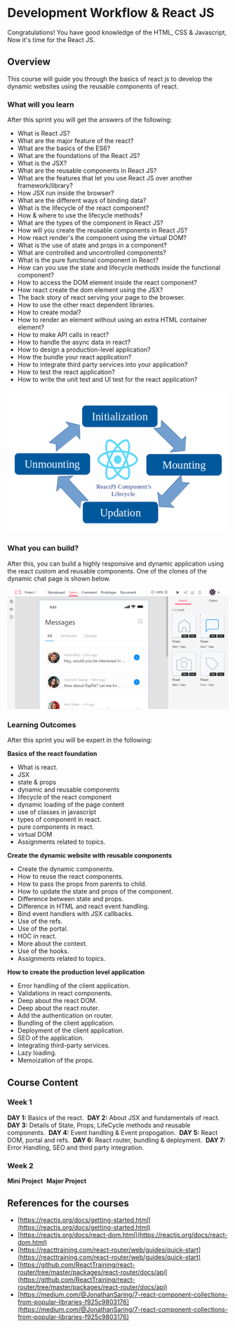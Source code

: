 # Development Workflow & React JS
Congratulations! You have good knowledge of the HTML, CSS & Javascript, Now it's time for the React JS.

## Overview
This course will guide you through the basics of react js to develop the dynamic websites using the reusable components of react.

### What will you learn

After this sprint you will get the answers of the following:
- What is React JS?
- What are the major feature of the react?
- What are the basics of the ES6?
- What are the foundations of the React JS?
- What is the JSX?
- What are the reusable components in React JS?
- What are the features that let you use React JS over another framework/library?
- How JSX run inside the browser?
- What are the different ways of binding data?
- What is the lifecycle of the react component?
- How & where to use the lifecycle methods?
- What are the types of the component in React JS?
- How will you create the reusable components in React JS?
- How react render's the component using the virtual DOM?
- What is the use of state and props in a component?
- What are controlled and uncontrolled components?
- What is the pure functional component in React?
- How can you use the state and lifecycle methods inside the functional component?
- How to access the DOM element inside the react component?
- How react create the dom element using the JSX?
- The back story of react serving your page to the browser.
- How to use the other react dependent libraries.
- How to create modal?
- How to render an element without using an extra HTML container element?
- How to make API calls in react?
- How to handle the async data in react?
- How to design a production-level application?
- How the bundle your react application?
- How to integrate third party services into your application?
- How to test the react application?
- How to write the unit test and UI test for the react application?

![React Lifecycle](assets/react_component_basic_lifecycle.png)

### What you can build?
After this, you can build a highly responsive and dynamic application using the react custom and reusable components. One of the clones of the dynamic chat page is shown below.

![Dynamic page clone](assets/dynamic_website.png)

### Learning Outcomes
After this sprint you will be expert in the following:

**Basics of the react foundation**
- What is react.
- JSX
- state & props
- dynamic and reusable components
- lifecycle of the react component
- dynamic loading of the page content
- use of classes in javascript
- types of component in react.
- pure components in react.
- virtual DOM
- Assignments related to topics.

**Create the dynamic website with reusable components**
- Create the dynamic components.
- How to reuse the react components.
- How to pass the props from parents to child.
- How to update the state and props of the component.
- Difference between state and props.
- Difference in HTML and react event handling.
- Bind event handlers with JSX callbacks.
- Use of the refs.
- Use of the portal.
- HOC in react.
- More about the context.
- Use of the hooks.
- Assignments related to topics.

**How to create the production level application**
 - Error handling of the client application.
 - Validations in react components.
 - Deep about the react DOM.
 - Deep about the react router.
 - Add the authentication on router.
 - Bundling of the client application.
 - Deployment of the client application.
 - SEO of the application.
 - Integrating third-party services.
 - Lazy loading.
 - Memoization of the props.
 

 ## Course Content

 ### Week 1
 **DAY 1:** Basics of the react.&nbsp;
 **DAY 2:** About JSX and fundamentals of react.&nbsp;
 **DAY 3:** Details of State, Props, LifeCycle methods and reusable components.&nbsp;
 **DAY 4:** Event handling & Event propogation.&nbsp;
 **DAY 5:** React DOM, portal and refs.&nbsp;
 **DAY 6:** React router, bundling & deployment.&nbsp;
 **DAY 7:** Error Handling, SEO and third party integration.&nbsp;

 ### Week 2
 **Mini Project**&nbsp;
 **Major Project**&nbsp;

 ## References for the courses
 - [https://reactjs.org/docs/getting-started.html](https://reactjs.org/docs/getting-started.html)
 - [https://reactjs.org/docs/react-dom.html](https://reactjs.org/docs/react-dom.html)
 - [https://reacttraining.com/react-router/web/guides/quick-start](https://reacttraining.com/react-router/web/guides/quick-start)
 - [https://github.com/ReactTraining/react-router/tree/master/packages/react-router/docs/api](https://github.com/ReactTraining/react-router/tree/master/packages/react-router/docs/api)
 - [https://medium.com/@JonathanSaring/7-react-component-collections-from-popular-libraries-f925c9803176](https://medium.com/@JonathanSaring/7-react-component-collections-from-popular-libraries-f925c9803176)